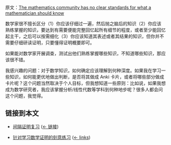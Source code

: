 原文：[The mathematics community has no clear standards for what a mathematician should know](https://wiki.issarice.com/wiki/The_mathematics_community_has_no_clear_standards_for_what_a_mathematician_should_know)

数学家很不擅长区分（1）你应该仔细过一遍，然后抛之脑后的知识（2）你应该熟练掌握的知识，要达到有需要便能完整回忆起所有细节的程度，或者至少能回忆起主干，之后可以按需细化（3）你应该知道其表述或者其结果的知识，但你并不需要仔细研读证明，只要懂得证明概要即可。

如果能对数学家开展调查，测试出他们熟练掌握哪些知识，不知道哪些知识，那应该很不错。

我感兴趣的问题：对于数学知识，如何确定应该理解到何种深度。如果我在学习一些知识，如何能更优地做出判断，是否将其做成 Anki 卡片，或者将哪些部分做成卡片呢？这个问题当然取决于个人目标，但我想知道一些原则：比如说，如果我想成为数学研究者，我应该掌握分析/线性代数等学科到何种地步呢？很多人都会问这个问题，我觉得。

## 链接到本文

* [间隔证明复习](https://wiki.issarice.com/wiki/Spaced_proof_review) ‎ ([← 链接](https://wiki.issarice.com/index.php?title=Special:WhatLinksHere&target=Spaced+proof+review))

* [针对学习数学证明的刻意练习](https://wiki.issarice.com/wiki/Deliberate_practice_for_learning_proof-based_math) ‎ ([← links](https://wiki.issarice.com/index.php?title=Special:WhatLinksHere&target=Deliberate+practice+for+learning+proof-based+math))